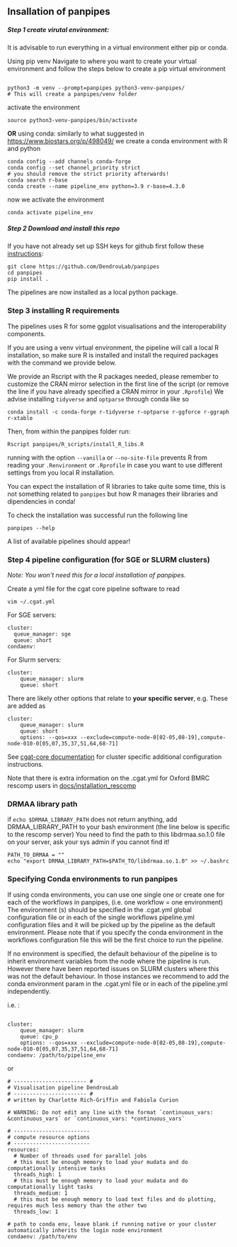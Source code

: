 
## Insallation of panpipes



##### Step 1 create virutal environment:

It is advisable to run everything in a virtual environment either pip or conda.

Using pip venv
Navigate to where you want to create your virtual environment  and follow the steps below to create a pip virtual environment
```

python3 -m venv --prompt=panpipes python3-venv-panpipes/
# This will create a panpipes/venv folder
```

activate the environment

```
source python3-venv-panpipes/bin/activate
```

**OR** using conda:
similarly to what suggested in https://www.biostars.org/p/498049/ we create a conda environment with R and python



```
conda config --add channels conda-forge
conda config --set channel_priority strict
# you should remove the strict priority afterwards!
conda search r-base
conda create --name pipeline_env python=3.9 r-base=4.3.0
```
now we activate the environment
```
conda activate pipeline_env
```


##### Step 2 Download and install this repo
If you have not already set up SSH keys for github first follow these [instructions](https://github.com/DendrouLab/panpipes/docs/set_up_ssh_keys_for_github.md): 


```
git clone https://github.com/DendrouLab/panpipes
cd panpipes
pip install .
```

<!-- 
```
pip install git+https://github.com/DendrouLab/panpipes
``` -->

The pipelines are now installed as a local python package.


### Step 3 installing R requirements
The pipelines uses R for some ggplot visualisations and the interoperability components. 


If you are using a venv virtual environment,  the pipeline will call a local R installation, so make sure R is installed and install the required packages with the command we provide below.

We provide an Rscript with the R packages needed, please remember to customize the CRAN mirror selection in the first line of the script (or remove the line if you have already specified a CRAN mirror in your `.Rprofile`)
We advise installing `tidyverse` and `optparse` through conda like so

```
conda install -c conda-forge r-tidyverse r-optparse r-ggforce r-ggraph r-xtable

```

Then, from within the panpipes folder run:
 ```
 Rscript panpipes/R_scripts/install_R_libs.R
 ```
running with the option `--vanilla` or `--no-site-file` prevents R from reading your `.Renvironment` or `.Rprofile` in case you want to use different settings from you local R installation.

You can expect the installation of R libraries to take quite some time, this is not something related to `panpipes` but how R manages their libraries and dipendencies in conda!

<!-- If you are using a conda virtual environment, R *and the required packages (check this)* will be installed along with the python packages.  -->

To check the installation was successful run the following line
```
panpipes --help
```
A list of available pipelines should appear!


### Step 4 pipeline configuration (for SGE or SLURM clusters)
*Note: You won't need this for a local installation of panpipes.*

Create a yml file for the cgat core pipeline software to read

```
vim ~/.cgat.yml
```

For SGE servers:
```
cluster:
  queue_manager: sge
  queue: short
condaenv:
```


For Slurm servers:
```
cluster:
    queue_manager: slurm
    queue: short
```

There are likely other options that relate to **your specific server**, e.g. 
These are added as 
```
cluster:
    queue_manager: slurm
    queue: short
    options: --qos=xxx --exclude=compute-node-0[02-05,08-19],compute-node-010-0[05,07,35,37,51,64,68-71]

```



See [cgat-core documentation](https://cgat-core.readthedocs.io/en/latest/getting_started/Cluster_config.html) for cluster specific additional configuration instructions.

Note that there is extra information on the .cgat.yml for Oxford BMRC rescomp users in [docs/installation_rescomp](https://github.com/DendrouLab/sc_pipelines/blob/master/docs/installation_rescomp.md)

### DRMAA library path


if `echo $DRMAA_LIBRARY_PATH` does not return anything, add DRMAA_LIBRARY_PATH to your bash environment (the line below is specific to the rescomp server)
You need to find the path to this libdrmaa.so.1.0 file on your server, ask your sys admin if you cannot find it!

```
PATH_TO_DRMAA = ""
echo "export DRMAA_LIBRARY_PATH=$PATH_TO/libdrmaa.so.1.0" >> ~/.bashrc
```

### Specifying Conda environments to run panpipes
If using conda environments, you can use one single one or create one for each of the workflows in panpipes, (i.e. one workflow = one environment) 
The environment (s) should be specified in the .cgat.yml global configuration file or in each of the single workflows pipeline.yml configuration files and it will be picked up by the pipeline as the default environment. 
Please note that if you specify the conda environment in the workflows configuration file this will be the first choice to run the pipeline. 



If no environment is specified, the default behaviour of the pipeline is to inherit environment variables from the node where the pipeline is run. However there have been reported issues on SLURM clusters where this was not the default behaviour. In those instances we recommend to add the conda environment param in the .cgat.yml file or in each of the pipeline.yml independently.

i.e. :

```

cluster:
    queue_manager: slurm
    queue: cpu_p
    options: --qos=xxx --exclude=compute-node-0[02-05,08-19],compute-node-010-0[05,07,35,37,51,64,68-71]
condaenv: /path/to/pipeline_env
```
or 

```
# ----------------------- #
# Visualisation pipeline DendrouLab
# ----------------------- #
# written by Charlotte Rich-Griffin and Fabiola Curion

# WARNING: Do not edit any line with the format `continuous_vars: &continuous_vars` or `continuous_vars: *continuous_vars`

# ------------------------
# compute resource options
# ------------------------
resources:
  # Number of threads used for parallel jobs
  # this must be enough memory to load your mudata and do computationally intensive tasks
  threads_high: 1
  # this must be enough memory to load your mudata and do computationally light tasks
  threads_medium: 1
  # this must be enough memory to load text files and do plotting, requires much less memory than the other two
  threads_low: 1

# path to conda env, leave blank if running native or your cluster automatically inherits the login node environment
condaenv: /path/to/env
```

